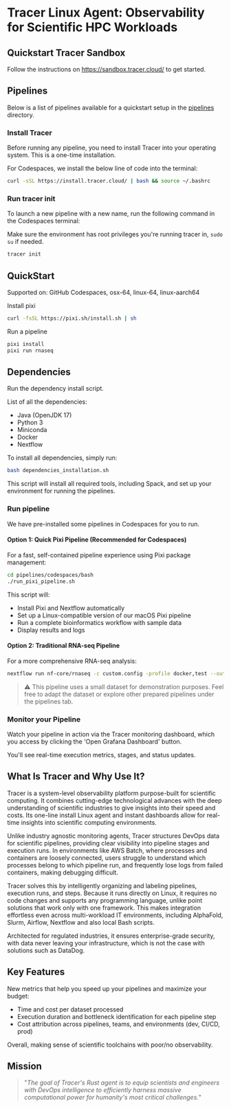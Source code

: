 # Tracer Linux Agent: Observability for Scientific HPC Workloads

## Quickstart Tracer Sandbox

Follow the instructions on https://sandbox.tracer.cloud/ to get started.

## Pipelines

Below is a list of pipelines available for a quickstart setup in the [pipelines](./pipelines/) directory.

### Install Tracer

Before running any pipeline, you need to install Tracer into your operating system. This is a one-time installation.

For Codespaces, we install the below line of code into the terminal:

```bash
curl -sSL https://install.tracer.cloud/ | bash && source ~/.bashrc
```

### Run tracer init

To launch a new pipeline with a new name, run the following command in the Codespaces terminal:

Make sure the environment has root privileges you're running tracer in, `sudo su` if needed.

```bash
tracer init
```

## QuickStart

Supported on: GitHub Codespaces, osx-64, linux-64, linux-aarch64

Install pixi

```bash
curl -fsSL https://pixi.sh/install.sh | sh
```

Run a pipeline

```bash
pixi install
pixi run rnaseq
```

## Dependencies

Run the dependency install script.

List of all the dependencies:

- Java (OpenJDK 17)
- Python 3
- Miniconda
- Docker
- Nextflow

To install all dependencies, simply run:

```bash
bash dependencies_installation.sh
```

This script will install all required tools, including Spack, and set up your environment for running the pipelines.

### Run pipeline

We have pre-installed some pipelines in Codespaces for you to run.

#### Option 1: Quick Pixi Pipeline (Recommended for Codespaces)

For a fast, self-contained pipeline experience using Pixi package management:

```bash
cd pipelines/codespaces/bash
./run_pixi_pipeline.sh
```

This script will:

- Install Pixi and Nextflow automatically
- Set up a Linux-compatible version of our macOS Pixi pipeline
- Run a complete bioinformatics workflow with sample data
- Display results and logs

#### Option 2: Traditional RNA-seq Pipeline

For a more comprehensive RNA-seq analysis:

```bash
nextflow run nf-core/rnaseq -c custom.config -profile docker,test --outdir results -resume
```

> ⚠️ This pipeline uses a small dataset for demonstration purposes. Feel free to adapt the dataset or explore other prepared pipelines under the pipelines tab.

### Monitor your Pipeline

Watch your pipeline in action via the Tracer monitoring dashboard, which you access by clicking the 'Open Grafana Dashboard' button.

You'll see real-time execution metrics, stages, and status updates.

## What Is Tracer and Why Use It?

Tracer is a system-level observability platform purpose-built for scientific computing. It combines cutting-edge technological advances with the deep understanding of scientific industries to give insights into their speed and costs. Its one-line install Linux agent and instant dashboards allow for real-time insights into scientific computing environments.

Unlike industry agnostic monitoring agents, Tracer structures DevOps data for scientific pipelines, providing clear visibility into pipeline stages and execution runs. In environments like AWS Batch, where processes and containers are loosely connected, users struggle to understand which processes belong to which pipeline run, and frequently lose logs from failed containers, making debugging difficult.

Tracer solves this by intelligently organizing and labeling pipelines, execution runs, and steps. Because it runs directly on Linux, it requires no code changes and supports any programming language, unlike point solutions that work only with one framework. This makes integration effortless even across multi-workload IT environments, including AlphaFold, Slurm, Airflow, Nextflow and also local Bash scripts.

Architected for regulated industries, it ensures enterprise-grade security, with data never leaving your infrastructure, which is not the case with solutions such as DataDog.

## Key Features

New metrics that help you speed up your pipelines and maximize your budget:

- Time and cost per dataset processed
- Execution duration and bottleneck identification for each pipeline step
- Cost attribution across pipelines, teams, and environments (dev, CI/CD, prod)

Overall, making sense of scientific toolchains with poor/no observability.

## Mission

> "_The goal of Tracer's Rust agent is to equip scientists and engineers with DevOps intelligence to efficiently harness massive computational power for humanity's most critical challenges._"
